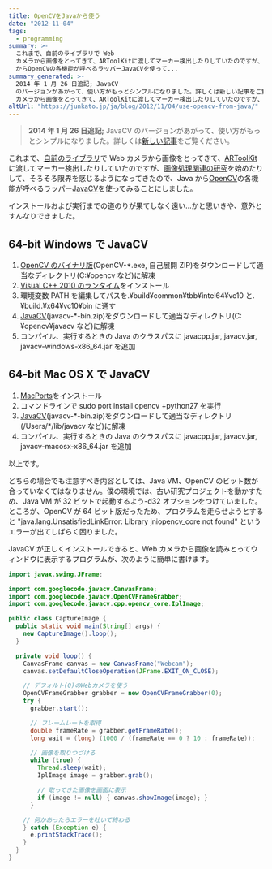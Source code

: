 ```yaml
---
title: OpenCVをJavaから使う
date: "2012-11-04"
tags:
  - programming
summary: >-
  これまで、自前のライブラリで Web
  カメラから画像をとってきて、ARToolKitに渡してマーカー検出したりしていたのですが、画像処理関連の研究を始めたりして、そろそろ限界を感じるようになってきたので、Java
  からOpenCVの各機能が呼べるラッパーJavaCVを使って...
summary_generated: >-
  2014 年 1 月 26 日追記; JavaCV
  のバージョンがあがって、使い方がもっとシンプルになりました。詳しくは新しい記事をご覧ください。これまで、自前のライブラリで Web
  カメラから画像をとってきて、ARToolKitに渡してマーカー検出したりしていたのですが、...
altUrl: "https://junkato.jp/ja/blog/2012/11/04/use-opencv-from-java/"
---
```


> **2014 年 1 月 26 日追記;** JavaCV のバージョンがあがって、使い方がもっとシンプルになりました。詳しくは[新しい記事](/ja/posts/2014-01-26-use-opencv-from-java-rev2/ "OpenCVをJavaから使う (改訂版)")をご覧ください。

これまで、[自前のライブラリ](http://code.google.com/p/matereal/ "Materealの一部、captureプロジェクト")で Web カメラから画像をとってきて、[ARToolKit](http://nyatla.jp/nyartoolkit/ "Java版ARToolKit、NyARToolkit")に渡してマーカー検出したりしていたのですが、[画像処理関連の研究](https://junkato.jp/ja/dejavu/ "DejaVu")を始めたりして、そろそろ限界を感じるようになってきたので、Java から[OpenCV](http://opencv.willowgarage.com/wiki/)の各機能が呼べるラッパー[JavaCV](http://code.google.com/p/javacv/)を使ってみることにしました。

インストールおよび実行までの道のりが果てしなく遠い…かと思いきや、意外とすんなりできました。

## 64-bit Windows で JavaCV

1. [OpenCV のバイナリ版](http://sourceforge.net/projects/opencvlibrary/files/opencv-win/)(OpenCV-\*.exe, 自己展開 ZIP)をダウンロードして適当なディレクトリ(C:¥opencv など)に解凍
2. [Visual C++ 2010 のランタイム](http://www.microsoft.com/ja-jp/download/details.aspx?id=14632 "Microsoft Visual C++ 2010 再頒布可能パッケージ (x64)")をインストール
3. 環境変数 PATH を編集してパスを.¥build¥common¥tbb¥intel64¥vc10 と.¥build.¥x64¥vc10¥bin に通す
4. [JavaCV](http://code.google.com/p/javacv/)(javacv-\*-bin.zip)をダウンロードして適当なディレクトリ(C:¥opencv¥javacv など)に解凍
5. コンパイル、実行するときの Java のクラスパスに javacpp.jar, javacv.jar, javacv-windows-x86_64.jar を追加

## 64-bit Mac OS X で JavaCV

1. [MacPorts](http://www.macports.org/)をインストール
2. コマンドラインで sudo port install opencv +python27 を実行
3. [JavaCV](http://code.google.com/p/javacv/)(javacv-\*-bin.zip)をダウンロードして適当なディレクトリ(/Users/\*/lib/javacv など)に解凍
4. コンパイル、実行するときの Java のクラスパスに javacpp.jar, javacv.jar, javacv-macosx-x86_64.jar を追加

以上です。

どちらの場合でも注意すべき内容としては、Java VM、OpenCV のビット数が合っていなくてはなりません。僕の環境では、古い研究プロジェクトを動かすため、Java VM が 32 ビットで起動するよう-d32 オプションをつけていました。ところが、OpenCV が 64 ビット版だったため、プログラムを走らせようとすると "java.lang.UnsatisfiedLinkError: Library jniopencv_core not found" というエラーが出てしばらく困りました。

JavaCV が正しくインストールできると、Web カメラから画像を読みとってウィンドウに表示するプログラムが、次のように簡単に書けます。

```java:CaptureImage.java
import javax.swing.JFrame;

import com.googlecode.javacv.CanvasFrame;
import com.googlecode.javacv.OpenCVFrameGrabber;
import com.googlecode.javacv.cpp.opencv_core.IplImage;

public class CaptureImage {
  public static void main(String[] args) {
    new CaptureImage().loop();
  }

  private void loop() {
    CanvasFrame canvas = new CanvasFrame("Webcam");
    canvas.setDefaultCloseOperation(JFrame.EXIT_ON_CLOSE);

    // デフォルト(0)のWebカメラを使う
    OpenCVFrameGrabber grabber = new OpenCVFrameGrabber(0);
    try {
      grabber.start();

      // フレームレートを取得
      double frameRate = grabber.getFrameRate();
      long wait = (long) (1000 / (frameRate == 0 ? 10 : frameRate));

      // 画像を取りつづける
      while (true) {
        Thread.sleep(wait);
        IplImage image = grabber.grab();

        // 取ってきた画像を画面に表示
        if (image != null) { canvas.showImage(image); }
      }

    // 何かあったらエラーを吐いて終わる
    } catch (Exception e) {
      e.printStackTrace();
    }
  }
}
```
